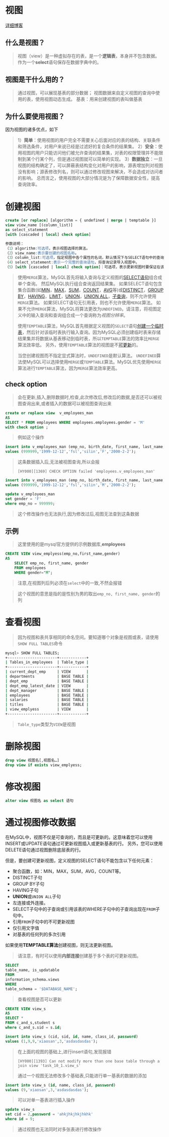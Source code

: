# 视图

[详细博客](https://www.yiibai.com/mysql/views.html)



## 什么是视图？

> 视图（view）是一种虚拟存在的表，是一个**逻辑表**，本身并不包含数据。作为一个**select**语句保存在数据字典中的。

## 视图是干什么用的？

> 通过视图，可以展现基表的部分数据；
> 视图数据来自定义视图的查询中使用的表，使用视图动态生成。
> 基表：用来创建视图的表叫做基表

## 为什么要使用视图？

因为视图的诸多优点，如下

> 1）**简单**：使用视图的用户完全不需要关心后面对应的表的结构、关联条件和筛选条件，对用户来说已经是过滤好的复合条件的结果集。
> 2）**安全**：使用视图的用户只能访问他们被允许查询的结果集，对表的权限管理并不能限制到某个行某个列，但是通过视图就可以简单的实现。
> 3）**数据独立**：一旦视图的结构确定了，可以屏蔽表结构变化对用户的影响，源表增加列对视图没有影响；源表修改列名，则可以通过修改视图来解决，不会造成对访问者的影响。
> 总而言之，使用视图的大部分情况是为了保障数据安全性，提高查询效率。





# 创建视图

```sql
create [or replace] [algorithm = { undefined | merge | temptable }]
view view_name [(column_list)]
as select_statement
[with [cascaded | local] check option]

参数说明：
（1）algorithm:可选项，表示视图选择的算法。
（2）view_name:表示要创建的视图名称。
（3）column_list:可选项，指定视图中各个属性的名词，默认情况下与SELECT语句中的查询的属性相同。
（4）select_statement:表示一个完整的查询语句，将查询记录导入视图中。
（5）[with [cascaded | local] check option]：可选项，表示更新视图时要保证在该视图的权限范围之内。

```



> 使用`MERGE`算法，MySQL首先将输入查询与定义视图的[SELECT语句](http://www.yiibai.com/mysql/select-statement-query-data.html)组合成单个查询。 然后MySQL执行组合查询返回结果集。 如果SELECT语句包含集合函数(如[MIN](http://www.yiibai.com/mysql/min.html)，[MAX](http://www.yiibai.com/mysql/max-function.html)，[SUM](http://www.yiibai.com/mysql/sum.html)，[COUNT](http://www.yiibai.com/mysql/count.html)，[AVG](http://www.yiibai.com/mysql/avg.html)等)或[DISTINCT](http://www.yiibai.com/mysql/distinct.html)，[GROUP BY](http://www.yiibai.com/mysql/group-by.html)，[HAVING](http://www.yiibai.com/mysql/having.html)，[LIMIT](http://www.yiibai.com/mysql/limit.html)，[UNION](http://www.yiibai.com/mysql/sql-union-mysql.html)，[UNION ALL](http://www.yiibai.com/mysql/sql-union-mysql.html)，[子查询](http://www.yiibai.com/mysql/subquery/)，则不允许使用`MERGE`算法。 如果SELECT语句无引用表，则也不允许使用`MERGE`算法。 如果不允许`MERGE`算法，MySQL将算法更改为`UNDEFINED`。请注意，将视图定义中的输入查询和查询组合成一个查询称为*视图分辨率*。
>
> 使用`TEMPTABLE`算法，MySQL首先根据定义视图的`SELECT`语句[创建一个临时表](http://www.yiibai.com/mysql/temporary-table.html)，然后针对该临时表执行输入查询。因为MySQL必须创建临时表来存储结果集并将数据从基表移动到临时表，所以`TEMPTABLE`算法的效率比`MERGE`算法效率低。 另外，使用`TEMPTABLE`算法的视图是不[可更新](http://www.yiibai.com/mysql/create-sql-updatable-views.html)的。
>
> 当您创建视图而不指定显式算法时，`UNDEFINED`是默认算法。 `UNDEFINED`算法使MySQL可以选择使用`MERGE`或`TEMPTABLE`算法。MySQL优先使用`MERGE`算法进行`TEMPTABLE`算法，因为`MERGE`算法效率更高。



##  check option

> 会在更新,插入,删除数据时,检查,此次修改后,修改后的数据,是否还可以被视图查询出来,或者插入的数据可以被视图查询出来

```sql
create or replace view  v_employees_man
AS
SELECT * FROM employees WHERE employees.employees.gender = 'M'
with check option ;
```

> 例如这个操作

```sql
insert into v_employees_man (emp_no, birth_date, first_name, last_name, gender, hire_date)
values (999999,'1999-12-12','fsl','silin','F','2000-2-2');
```

> 这条数据插入后,无法被视图查询,所以会报
>
> `[HY000][1369] CHECK OPTION failed 'employees.v_employees_man'`

```sql
insert into v_employees_man (emp_no, birth_date, first_name, last_name, gender, hire_date)
values (999999,'1999-12-12','fsl','silin','M','2000-2-2');

update v_employees_man
set gender = 'F'
where emp_no = 999999;
```

> 这个修改操作也无法执行,因为修改过后,视图无法查到这条数据





## 示例

> 这里使用的是mysql官方提供的示例数据库,**employees**

```sql
CREATE VIEW view_emplyess(emp_no,first_name,gender)
AS
	SELECT emp_no, first_name, gender
	FROM employees 
	WHERE gender="M";
```

> 注意,在视图列后列必须在`select`中的一致,不然会报错

> 这个视图的意思是指的是性别为男的取出`emp_no, first_name, gender`的列



# 查看视图

> 因为视图和表共享相同的命名空间。要知道哪个对象是视图或表，请使用`SHOW FULL TABLES`命令

```bash
mysql> SHOW FULL TABLES;
+----------------------+------------+
| Tables_in_employees  | Table_type |
+----------------------+------------+
| current_dept_emp     | VIEW       |
| departments          | BASE TABLE |
| dept_emp             | BASE TABLE |
| dept_emp_latest_date | VIEW       |
| dept_manager         | BASE TABLE |
| employees            | BASE TABLE |
| salaries             | BASE TABLE |
| titles               | BASE TABLE |
| view_emplyess        | VIEW       |
+----------------------+------------+
```

> `Table_type`类型为`VIEW`是视图



# 删除视图

```sql
drop view 视图名[,视图名…]
drop view if exists view_emplyess;
```

# 修改视图

```sql
alter view 视图名 as select 语句
```

# 通过视图修改数据

在MySQL中，视图不仅是可查询的，而且是可更新的。这意味着您可以使用INSERT或UPDATE语句通过可更新视图插入或更新基表的行。 另外，您可以使用DELETE语句通过视图删除底层表的行。

但是，要创建可更新视图，定义视图的SELECT语句不能包含以下任何元素：

- 聚合函数，如：MIN，MAX，SUM，AVG，COUNT等。
- DISTINCT子句
- GROUP BY子句
- HAVING子句
- **UNION**或`UNION ALL`子句
- 左连接或外连接。
- SELECT子句中的子查询或引用该表的WHERE子句中的子查询出现在`FROM`子句中。
- 引用`FROM`子句中的不可更新视图
- 仅引用文字值
- 对基表的任何列的多次引用

如果使用**TEMPTABLE算法**创建视图，则无法更新视图。

> 请注意，有时可以使用**内部连接**创建基于多个表的可更新视图。





```sql
SELECT
table_name, is_updatable
FROM
information_schema.views
WHERE
table_schema = '$DATABASE_NAME';
```

> 查看视图是否可以更新





```sql
CREATE VIEW view_s
AS
SELECT *
FROM c_and_s,student s
where c_and_s.sid = s.id;

insert into view_s (cid, sid, id, name, class_id, password)
values (1,9,9,'xiaosan',3,'asdasdasdas');
```

> 在上面的视图的基础上,进行insert语句,发现报错
>
> `[HY000][1393] Can not modify more than one base table through a join view 'task_10_1.view_s'`
>
> 通过一个视图无法修改多个基础表,只能进行单一基表的数据的添加

```sql
insert into view_s (id, name, class_id, password)
values (9,'xiaosan',3,'asdasdasdas');
```

> 可以对单一基表进行插入操作



```sql
update view_s
set cid = 2,password = 'ahkjhkjhkjhkhk'
where id = 9;
```

> 通过视图也无法同时对多张表进行修改操作

